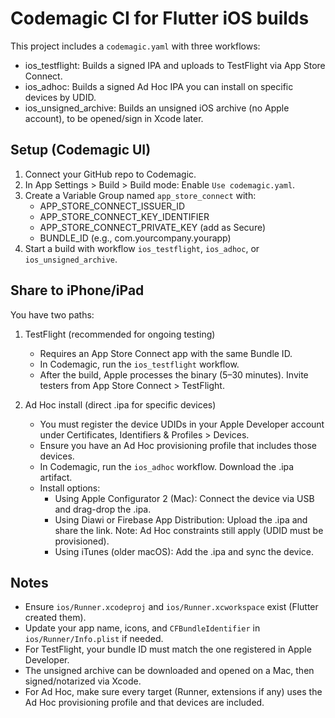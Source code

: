 # Codemagic CI for Flutter iOS builds

This project includes a `codemagic.yaml` with three workflows:

- ios_testflight: Builds a signed IPA and uploads to TestFlight via App Store Connect.
- ios_adhoc: Builds a signed Ad Hoc IPA you can install on specific devices by UDID.
- ios_unsigned_archive: Builds an unsigned iOS archive (no Apple account), to be opened/sign in Xcode later.

## Setup (Codemagic UI)
1. Connect your GitHub repo to Codemagic.
2. In App Settings > Build > Build mode: Enable `Use codemagic.yaml`.
3. Create a Variable Group named `app_store_connect` with:
   - APP_STORE_CONNECT_ISSUER_ID
   - APP_STORE_CONNECT_KEY_IDENTIFIER
   - APP_STORE_CONNECT_PRIVATE_KEY (add as Secure)
   - BUNDLE_ID (e.g., com.yourcompany.yourapp)
4. Start a build with workflow `ios_testflight`, `ios_adhoc`, or `ios_unsigned_archive`.

## Share to iPhone/iPad

You have two paths:

1) TestFlight (recommended for ongoing testing)
   - Requires an App Store Connect app with the same Bundle ID.
   - In Codemagic, run the `ios_testflight` workflow.
   - After the build, Apple processes the binary (5–30 minutes). Invite testers from App Store Connect > TestFlight.

2) Ad Hoc install (direct .ipa for specific devices)
   - You must register the device UDIDs in your Apple Developer account under Certificates, Identifiers & Profiles > Devices.
   - Ensure you have an Ad Hoc provisioning profile that includes those devices.
   - In Codemagic, run the `ios_adhoc` workflow. Download the .ipa artifact.
   - Install options:
     - Using Apple Configurator 2 (Mac): Connect the device via USB and drag-drop the .ipa.
     - Using Diawi or Firebase App Distribution: Upload the .ipa and share the link. Note: Ad Hoc constraints still apply (UDID must be provisioned).
     - Using iTunes (older macOS): Add the .ipa and sync the device.

## Notes
- Ensure `ios/Runner.xcodeproj` and `ios/Runner.xcworkspace` exist (Flutter created them).
- Update your app name, icons, and `CFBundleIdentifier` in `ios/Runner/Info.plist` if needed.
- For TestFlight, your bundle ID must match the one registered in Apple Developer.
- The unsigned archive can be downloaded and opened on a Mac, then signed/notarized via Xcode.
 - For Ad Hoc, make sure every target (Runner, extensions if any) uses the Ad Hoc provisioning profile and that devices are included.
